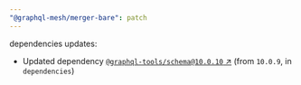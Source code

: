 ```yaml
---
"@graphql-mesh/merger-bare": patch
---
```

dependencies updates:
  - Updated dependency [`@graphql-tools/schema@10.0.10` ↗︎](https://www.npmjs.com/package/@graphql-tools/schema/v/10.0.10) (from `10.0.9`, in `dependencies`)

